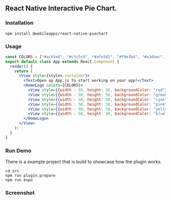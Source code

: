 ## React Native Interactive Pie Chart.

### Installation
`npm install @webileapps/react-native-piechart`

### Usage

```jsx
const COLORS = ["#acb5e8", "#c3c5c0", "#afe5d2", "#f9e3b4", "#a3dbec", "#ff8c8b"];
export default class App extends React.Component {
  render() {
    return (
      <View style={styles.container}>
        <Text>Open up App.js to start working on your app!</Text>
        <HomeLogo colors={COLORS}>
          <View style={{width : 50, height: 50, backgroundColor: "red"}}></View>
          <View style={{width : 50, height: 50, backgroundColor: "green"}}></View>
          <View style={{width : 50, height: 50, backgroundColor: "cyan"}}></View>
          <View style={{width : 50, height: 50, backgroundColor: "pink"}}></View>
          <View style={{width : 50, height: 50, backgroundColor: "yellow"}}></View>
          <View style={{width : 50, height: 50, backgroundColor: "blue"}}></View>
        </HomeLogo>
      </View>
    );
  }
}
```

### Run Demo
There is a example project that is build to showcase how the plugin works.

```
cd src
npm run plugin.prepare
npm run expo
```

### Screenshot
